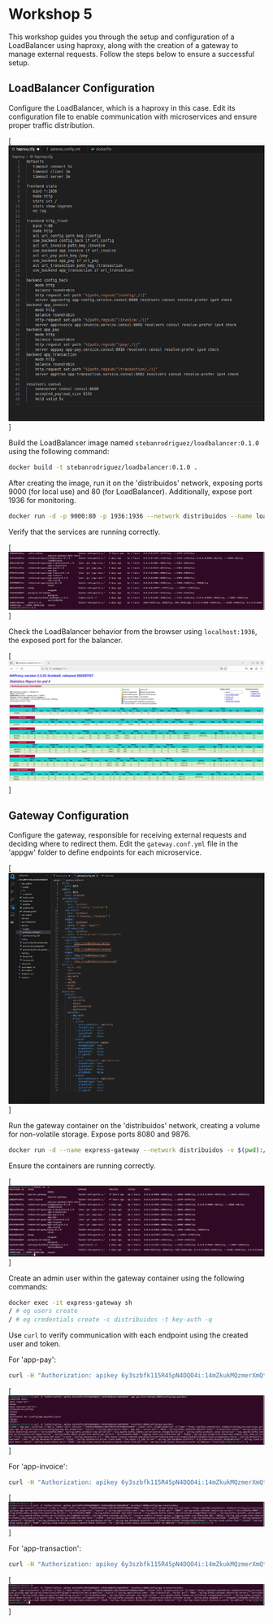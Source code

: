 # Workshop 5

This workshop guides you through the setup and configuration of a LoadBalancer using haproxy, along with the creation of a gateway to manage external requests. Follow the steps below to ensure a successful setup.

## LoadBalancer Configuration

Configure the LoadBalancer, which is a haproxy in this case. Edit its configuration file to enable communication with microservices and ensure proper traffic distribution.

[![LoadBalancer Configuration](images/imagen1.png)]

Build the LoadBalancer image named `stebanrodriguez/loadbalancer:0.1.0` using the following command:

```bash
docker build -t stebanrodriguez/loadbalancer:0.1.0 .
```

After creating the image, run it on the 'distribuidos' network, exposing ports 9000 (for local use) and 80 (for LoadBalancer). Additionally, expose port 1936 for monitoring.

```bash
docker run -d -p 9000:80 -p 1936:1936 --network distribuidos --name loadbalancer stebanrodriguez/loadbalancer:0.1.0
```

Verify that the services are running correctly.

[![LoadBalancer Verification](images/imagen2.png)]

Check the LoadBalancer behavior from the browser using `localhost:1936`, the exposed port for the balancer.

[![LoadBalancer Behavior](images/imagen3.png)]

## Gateway Configuration

Configure the gateway, responsible for receiving external requests and deciding where to redirect them. Edit the `gateway.conf.yml` file in the 'appgw' folder to define endpoints for each microservice.

[![Gateway Configuration](images/imagen4.png)]

Run the gateway container on the 'distribuidos' network, creating a volume for non-volatile storage. Expose ports 8080 and 9876.

```bash
docker run -d --name express-gateway --network distribuidos -v $(pwd):/var/lib/eg -p 8080:8080 -p 9876:9876 express-gateway
```

Ensure the containers are running correctly.

[![Gateway Verification](images/imagen5.png)]

Create an admin user within the gateway container using the following commands:

```bash
docker exec -it express-gateway sh
/ # eg users create
/ # eg credentials create -c distribuidos -t key-auth -q
```

Use `curl` to verify communication with each endpoint using the created user and token.

For 'app-pay':

```bash
curl -H "Authorization: apikey 6y3szbfk115R45pN4DQO4i:14mZkukMQzmerXmQtb8b4E" localhost:8080/config/app-pay/dev/
```

[![app-pay Verification](images/imagen6.png)]

For 'app-invoice':

```bash
curl -H "Authorization: apikey 6y3szbfk115R45pN4DQO4i:14mZkukMQzmerXmQtb8b4E" localhost:8080/config/app-invoice/dev/
```

[![app-invoice Verification](images/imagen7.png)]

For 'app-transaction':

```bash
curl -H "Authorization: apikey 6y3szbfk115R45pN4DQO4i:14mZkukMQzmerXmQtb8b4E" localhost:8080/config/app-transaction/dev/
```

[![app-transaction Verification](images/imagen8.png)]
